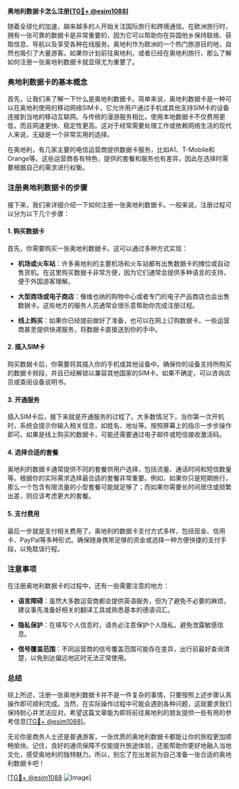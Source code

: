 **奥地利数据卡怎么注册[[TG💪+ @esim1088](https://t.me/s/esim1088)]**

随着全球化的加速，越来越多的人开始关注国际旅行和跨境通信。在欧洲旅行时，拥有一张可靠的数据卡是非常重要的，因为它可以帮助你在异国他乡保持联络、获取信息、导航以及享受各种在线服务。奥地利作为欧洲的一个热门旅游目的地，自然也吸引了大量游客。如果你计划前往奥地利，或者已经在奥地利旅行，那么了解如何注册一张奥地利数据卡就显得尤为重要了。

### 奥地利数据卡的基本概念

首先，让我们来了解一下什么是奥地利数据卡。简单来说，奥地利数据卡是一种可以在奥地利使用的移动网络SIM卡，它允许用户通过手机或其他支持SIM卡的设备连接到当地的移动互联网。与传统的漫游服务相比，使用本地数据卡不仅费用更低，而且网速更快、稳定性更高。这对于经常需要处理工作或依赖网络生活的现代人来说，无疑是一个非常实用的选择。

在奥地利，有几家主要的电信运营商提供数据卡服务，比如A1、T-Mobile和Orange等。这些运营商各有特色，提供的套餐和服务也有差异，因此在选择时需要根据自己的需求进行权衡。

### 注册奥地利数据卡的步骤

接下来，我们来详细介绍一下如何注册一张奥地利数据卡。一般来说，注册过程可以分为以下几个步骤：

#### 1. 购买数据卡

首先，你需要购买一张奥地利数据卡。这可以通过多种方式实现：

- **机场或火车站**：许多奥地利的主要机场和火车站都有出售数据卡的摊位或自动售货机。在这里购买数据卡非常方便，因为它们通常会提供多种语言的支持，便于外国游客理解。
  
- **大型商场或电子商店**：像维也纳的购物中心或者专门的电子产品商店也会出售数据卡。这些地方的服务人员通常会很乐意帮助你完成注册过程。

- **线上购买**：如果你已经提前做好了准备，也可以在网上订购数据卡。一些运营商甚至提供快递服务，将数据卡直接送到你的手中。

#### 2. 插入SIM卡

购买数据卡后，你需要将其插入你的手机或其他设备中。确保你的设备支持所购买的数据卡频段，并且已经解锁以兼容其他国家的SIM卡。如果不确定，可以咨询店员或查阅设备说明书。

#### 3. 开通服务

插入SIM卡后，接下来就是开通服务的过程了。大多数情况下，当你第一次开机时，系统会提示你输入相关信息，如姓名、地址等。按照屏幕上的指示一步步操作即可。如果是线上购买的数据卡，可能还需要通过电子邮件或短信接收激活码。

#### 4. 选择合适的套餐

奥地利的数据卡通常提供不同的套餐供用户选择，包括流量、通话时间和短信数量等。根据你的实际需求选择最合适的套餐非常重要。例如，如果你只是短期旅行，那么一个包含有限流量的小型套餐可能就足够了；而如果你需要长时间居住或频繁出差，则应该考虑更大的套餐。

#### 5. 支付费用

最后一步就是支付相关费用了。奥地利的数据卡支付方式多样，包括现金、信用卡、PayPal等多种形式。确保随身携带足够的资金或选择一种方便快捷的支付手段，以免耽误行程。

### 注意事项

在注册奥地利数据卡的过程中，还有一些需要注意的地方：

- **语言障碍**：虽然大多数运营商都会提供英语服务，但为了避免不必要的麻烦，建议事先准备好相关的翻译工具或熟悉基本的德语词汇。
  
- **隐私保护**：在填写个人信息时，请务必注意保护个人隐私，避免泄露敏感信息。

- **信号覆盖范围**：不同运营商的信号覆盖范围可能存在差异，出行前最好查询清楚，以免到达偏远地区时无法正常使用。

### 总结

综上所述，注册一张奥地利数据卡并不是一件复杂的事情，只要按照上述步骤认真操作即可顺利完成。当然，在实际操作过程中可能会遇到各种问题，这就要求我们保持耐心并灵活应对。希望这篇文章能为即将前往奥地利的朋友提供一些有用的参考信息[[TG💪+ @esim1088](https://t.me/s/esim1088)]。

无论你是商务人士还是普通游客，一张优质的奥地利数据卡都能让你的旅程更加顺畅愉快。记住，良好的通讯保障不仅能提升旅途体验，还能帮助你更好地融入当地文化，感受奥地利的独特魅力。所以，别忘了在出发前为自己准备一张合适的奥地利数据卡吧！

[[TG💪+ @esim1088](https://t.me/s/esim1088) ![Image](https://i.postimg.cc/4NQfJmqS/Snipaste-2025-05-13-00-14-12.png)]